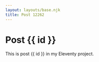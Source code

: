 ```yaml
---
layout: layouts/base.njk
title: Post 12262
---
```


# Post {{ id }}

This is post {{ id }} in my Eleventy project.
